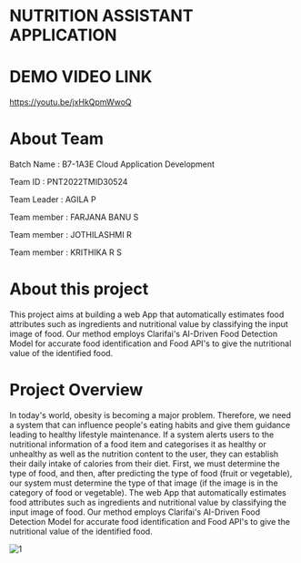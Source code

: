 # NUTRITION ASSISTANT APPLICATION


# DEMO VIDEO LINK
https://youtu.be/jxHkQpmWwoQ


# About Team

Batch Name : B7-1A3E	Cloud Application Development

Team ID : PNT2022TMID30524

Team Leader : AGILA P

Team member : FARJANA BANU S

Team member : JOTHILASHMI R

Team member : KRITHIKA R S

# About this project

This project aims at building a web App that automatically estimates food attributes such as ingredients and nutritional
value by classifying the input image of food. Our method employs Clarifai's AI-Driven Food Detection Model for accurate 
food identification and Food API's to give the nutritional value of the identified food.

# Project Overview
In today's world, obesity is becoming a major problem. Therefore, we need a system that can influence people's eating habits and give them guidance leading to healthy lifestyle maintenance. If a system alerts users to the nutritional information of a food item and categorises it as healthy or unhealthy as well as the nutrition content to the user, they can establish their daily intake of calories from their diet. First, we must determine the type of food, and then, after predicting the type of food (fruit or vegetable), our system must determine the type of that image (if the image is in the category of food or vegetable). The web App that automatically estimates food attributes such as ingredients and nutritional value by classifying the input image of food.  Our method employs Clarifai's AI-Driven Food Detection Model for accurate food identification and Food API's to give the nutritional value of the identified food. 


                 
 ![1](https://user-images.githubusercontent.com/106165005/202860649-9e9a50e3-9c96-44b8-b82d-ac346de5d1e9.jpg)

